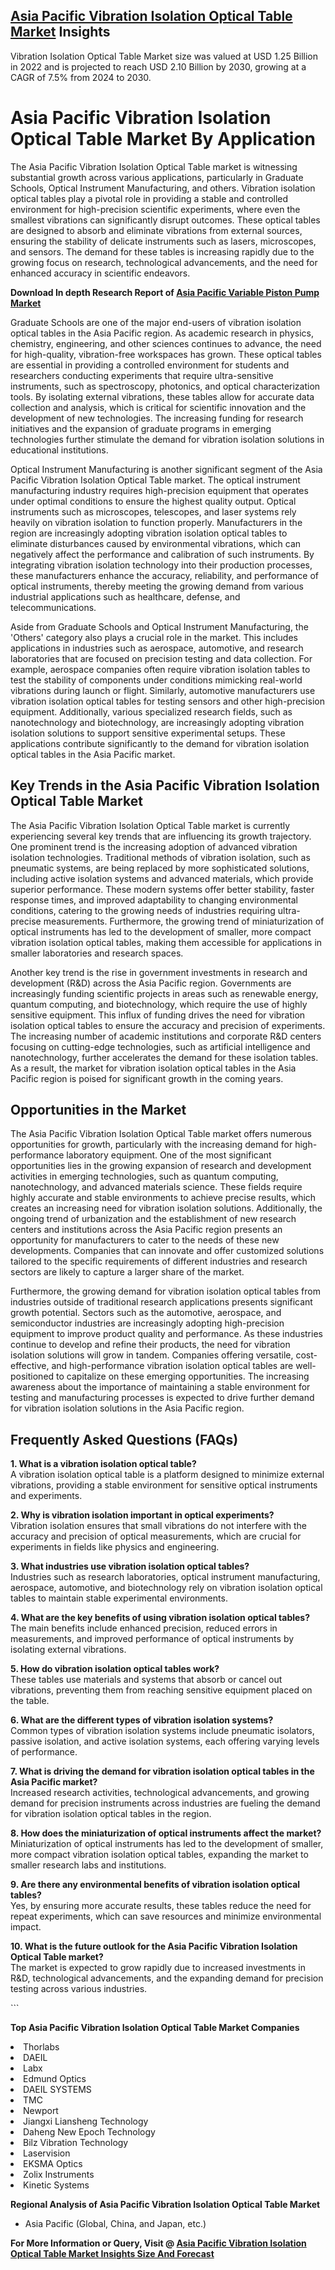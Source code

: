 <h2><a href="https://www.verifiedmarketreports.com/download-sample/?rid=231518&amp;utm_source=Github-Feb&amp;utm_medium=219" target="_blank">Asia Pacific Vibration Isolation Optical Table Market</a> Insights</h2><p>Vibration Isolation Optical Table Market size was valued at USD 1.25 Billion in 2022 and is projected to reach USD 2.10 Billion by 2030, growing at a CAGR of 7.5% from 2024 to 2030.</p><p><h1>Asia Pacific Vibration Isolation Optical Table Market By Application</h1> <p>The Asia Pacific Vibration Isolation Optical Table market is witnessing substantial growth across various applications, particularly in Graduate Schools, Optical Instrument Manufacturing, and others. Vibration isolation optical tables play a pivotal role in providing a stable and controlled environment for high-precision scientific experiments, where even the smallest vibrations can significantly disrupt outcomes. These optical tables are designed to absorb and eliminate vibrations from external sources, ensuring the stability of delicate instruments such as lasers, microscopes, and sensors. The demand for these tables is increasing rapidly due to the growing focus on research, technological advancements, and the need for enhanced accuracy in scientific endeavors. <p><strong>Download In depth Research Report of <a href="https://www.verifiedmarketreports.com/download-sample/?rid=236118&amp;utm_source=Pulse-Dec&amp;utm_medium=219" target="_blank">Asia Pacific Variable Piston Pump Market</a></strong></p> Graduate Schools are one of the major end-users of vibration isolation optical tables in the Asia Pacific region. As academic research in physics, chemistry, engineering, and other sciences continues to advance, the need for high-quality, vibration-free workspaces has grown. These optical tables are essential in providing a controlled environment for students and researchers conducting experiments that require ultra-sensitive instruments, such as spectroscopy, photonics, and optical characterization tools. By isolating external vibrations, these tables allow for accurate data collection and analysis, which is critical for scientific innovation and the development of new technologies. The increasing funding for research initiatives and the expansion of graduate programs in emerging technologies further stimulate the demand for vibration isolation solutions in educational institutions. <p>Optical Instrument Manufacturing is another significant segment of the Asia Pacific Vibration Isolation Optical Table market. The optical instrument manufacturing industry requires high-precision equipment that operates under optimal conditions to ensure the highest quality output. Optical instruments such as microscopes, telescopes, and laser systems rely heavily on vibration isolation to function properly. Manufacturers in the region are increasingly adopting vibration isolation optical tables to eliminate disturbances caused by environmental vibrations, which can negatively affect the performance and calibration of such instruments. By integrating vibration isolation technology into their production processes, these manufacturers enhance the accuracy, reliability, and performance of optical instruments, thereby meeting the growing demand from various industrial applications such as healthcare, defense, and telecommunications. <p>Aside from Graduate Schools and Optical Instrument Manufacturing, the 'Others' category also plays a crucial role in the market. This includes applications in industries such as aerospace, automotive, and research laboratories that are focused on precision testing and data collection. For example, aerospace companies often require vibration isolation tables to test the stability of components under conditions mimicking real-world vibrations during launch or flight. Similarly, automotive manufacturers use vibration isolation optical tables for testing sensors and other high-precision equipment. Additionally, various specialized research fields, such as nanotechnology and biotechnology, are increasingly adopting vibration isolation solutions to support sensitive experimental setups. These applications contribute significantly to the demand for vibration isolation optical tables in the Asia Pacific market. <h2>Key Trends in the Asia Pacific Vibration Isolation Optical Table Market</h2> <p>The Asia Pacific Vibration Isolation Optical Table market is currently experiencing several key trends that are influencing its growth trajectory. One prominent trend is the increasing adoption of advanced vibration isolation technologies. Traditional methods of vibration isolation, such as pneumatic systems, are being replaced by more sophisticated solutions, including active isolation systems and advanced materials, which provide superior performance. These modern systems offer better stability, faster response times, and improved adaptability to changing environmental conditions, catering to the growing needs of industries requiring ultra-precise measurements. Furthermore, the growing trend of miniaturization of optical instruments has led to the development of smaller, more compact vibration isolation optical tables, making them accessible for applications in smaller laboratories and research spaces. <p>Another key trend is the rise in government investments in research and development (R&D) across the Asia Pacific region. Governments are increasingly funding scientific projects in areas such as renewable energy, quantum computing, and biotechnology, which require the use of highly sensitive equipment. This influx of funding drives the need for vibration isolation optical tables to ensure the accuracy and precision of experiments. The increasing number of academic institutions and corporate R&D centers focusing on cutting-edge technologies, such as artificial intelligence and nanotechnology, further accelerates the demand for these isolation tables. As a result, the market for vibration isolation optical tables in the Asia Pacific region is poised for significant growth in the coming years. <h2>Opportunities in the Market</h2> <p>The Asia Pacific Vibration Isolation Optical Table market offers numerous opportunities for growth, particularly with the increasing demand for high-performance laboratory equipment. One of the most significant opportunities lies in the growing expansion of research and development activities in emerging technologies, such as quantum computing, nanotechnology, and advanced materials science. These fields require highly accurate and stable environments to achieve precise results, which creates an increasing need for vibration isolation solutions. Additionally, the ongoing trend of urbanization and the establishment of new research centers and institutions across the Asia Pacific region presents an opportunity for manufacturers to cater to the needs of these new developments. Companies that can innovate and offer customized solutions tailored to the specific requirements of different industries and research sectors are likely to capture a larger share of the market. <p>Furthermore, the growing demand for vibration isolation optical tables from industries outside of traditional research applications presents significant growth potential. Sectors such as the automotive, aerospace, and semiconductor industries are increasingly adopting high-precision equipment to improve product quality and performance. As these industries continue to develop and refine their products, the need for vibration isolation solutions will grow in tandem. Companies offering versatile, cost-effective, and high-performance vibration isolation optical tables are well-positioned to capitalize on these emerging opportunities. The increasing awareness about the importance of maintaining a stable environment for testing and manufacturing processes is expected to drive further demand for vibration isolation solutions in the Asia Pacific region. <h2>Frequently Asked Questions (FAQs)</h2> <p><strong>1. What is a vibration isolation optical table?</strong><br> A vibration isolation optical table is a platform designed to minimize external vibrations, providing a stable environment for sensitive optical instruments and experiments.</p> <p><strong>2. Why is vibration isolation important in optical experiments?</strong><br> Vibration isolation ensures that small vibrations do not interfere with the accuracy and precision of optical measurements, which are crucial for experiments in fields like physics and engineering.</p> <p><strong>3. What industries use vibration isolation optical tables?</strong><br> Industries such as research laboratories, optical instrument manufacturing, aerospace, automotive, and biotechnology rely on vibration isolation optical tables to maintain stable experimental environments.</p> <p><strong>4. What are the key benefits of using vibration isolation optical tables?</strong><br> The main benefits include enhanced precision, reduced errors in measurements, and improved performance of optical instruments by isolating external vibrations.</p> <p><strong>5. How do vibration isolation optical tables work?</strong><br> These tables use materials and systems that absorb or cancel out vibrations, preventing them from reaching sensitive equipment placed on the table.</p> <p><strong>6. What are the different types of vibration isolation systems?</strong><br> Common types of vibration isolation systems include pneumatic isolators, passive isolation, and active isolation systems, each offering varying levels of performance.</p> <p><strong>7. What is driving the demand for vibration isolation optical tables in the Asia Pacific market?</strong><br> Increased research activities, technological advancements, and growing demand for precision instruments across industries are fueling the demand for vibration isolation optical tables in the region.</p> <p><strong>8. How does the miniaturization of optical instruments affect the market?</strong><br> Miniaturization of optical instruments has led to the development of smaller, more compact vibration isolation optical tables, expanding the market to smaller research labs and institutions.</p> <p><strong>9. Are there any environmental benefits of vibration isolation optical tables?</strong><br> Yes, by ensuring more accurate results, these tables reduce the need for repeat experiments, which can save resources and minimize environmental impact.</p> <p><strong>10. What is the future outlook for the Asia Pacific Vibration Isolation Optical Table market?</strong><br> The market is expected to grow rapidly due to increased investments in R&D, technological advancements, and the expanding demand for precision testing across various industries.</p> ```</p><p><strong>Top Asia Pacific Vibration Isolation Optical Table Market Companies</strong></p><div data-test-id=""><p><li>Thorlabs</li><li> DAEIL</li><li> Labx</li><li> Edmund Optics</li><li> DAEIL SYSTEMS</li><li> TMC</li><li> Newport</li><li> Jiangxi Liansheng Technology</li><li> Daheng New Epoch Technology</li><li> Bilz Vibration Technology</li><li> Laservision</li><li> EKSMA Optics</li><li> Zolix Instruments</li><li> Kinetic Systems</li></p><div><strong>Regional Analysis of&nbsp;Asia Pacific Vibration Isolation Optical Table Market</strong></div><ul><li dir="ltr"><p dir="ltr">Asia Pacific (Global, China, and Japan, etc.)</p></li></ul><p><strong>For More Information or Query, Visit @&nbsp;</strong><strong><a href="https://www.verifiedmarketreports.com/product/vibration-isolation-optical-table-market/?utm_source=Github-Feb&amp;utm_medium=219" target="_blank">Asia Pacific Vibration Isolation Optical Table Market Insights Size And Forecast</a></strong></p></div><h2>&nbsp;</h2><div data-test-id="">&nbsp;</div>
